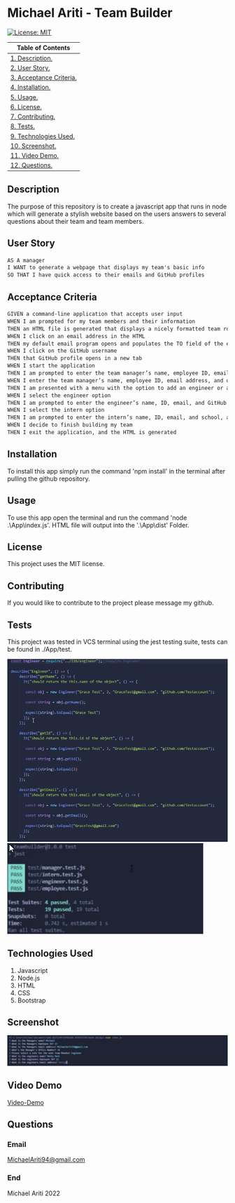 # Michael Ariti - Team Builder

[![License: MIT](https://img.shields.io/badge/License-MIT-yellow.svg)](https://opensource.org/licenses/MIT)

|  Table of Contents |
| ----------- |
| [1. Description.](#description)|
| [2. User Story.](#user-story) |
| [3. Acceptance Criteria.](#acceptance-criteria) |
| [4. Installation.](#installation) |
| [5. Usage.](#usage)|
| [6. License.](#licenses)|
| [7. Contributing.](#contributing)|
| [8. Tests.](#tests)|
| [9. Technologies Used.](#technologies-used)|
| [10. Screenshot.](#screenshot)|
| [11. Video Demo.](#video-demo)|
| [12. Questions.](#questions)|

## Description

The purpose of this repository is to create a javascript app that runs in node which will generate a stylish website based on the users answers to several questions about their team and team members.

## User Story

```md
AS A manager
I WANT to generate a webpage that displays my team's basic info
SO THAT I have quick access to their emails and GitHub profiles
```

## Acceptance Criteria

```md
GIVEN a command-line application that accepts user input
WHEN I am prompted for my team members and their information
THEN an HTML file is generated that displays a nicely formatted team roster based on user input
WHEN I click on an email address in the HTML
THEN my default email program opens and populates the TO field of the email with the address
WHEN I click on the GitHub username
THEN that GitHub profile opens in a new tab
WHEN I start the application
THEN I am prompted to enter the team manager’s name, employee ID, email address, and office number
WHEN I enter the team manager’s name, employee ID, email address, and office number
THEN I am presented with a menu with the option to add an engineer or an intern or to finish building my team
WHEN I select the engineer option
THEN I am prompted to enter the engineer’s name, ID, email, and GitHub username, and I am taken back to the menu
WHEN I select the intern option
THEN I am prompted to enter the intern’s name, ID, email, and school, and I am taken back to the menu
WHEN I decide to finish building my team
THEN I exit the application, and the HTML is generated
```

## Installation

To install this app simply run the command 'npm install' in the terminal after pulling the github repository.

## Usage

To use this app open the terminal and run the command 'node .\App\index.js'. HTML file will output into the '.\App\dist' Folder.

## License

This project uses the MIT license.

## Contributing

If you would like to contribute to the project please message my github.

## Tests

This project was tested in VCS terminal using the jest testing suite, tests can be found in ./App/test.

![Test-Screenshot](./App/Assets/Images/test-preview.png)
![Test-Passing-Screenshot](./App/Assets/Images/teast-passing.png)

## Technologies Used

1. Javascript
2. Node.js
3. HTML
4. CSS
5. Bootstrap

## Screenshot
![App-Screenshot](./App/Assets/Images/app-Ss.png)

## Video Demo
[Video-Demo](https://drive.google.com/file/d/1J4i99ERk_jEZuPEWtoJd2HiSQThFhowE/view?usp=sharing)

## Questions

### Email
MichaelAriti94@gmail.com

### End

Michael Ariti 2022